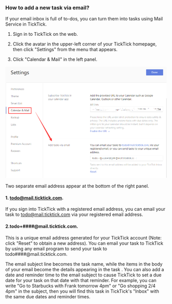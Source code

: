 ### How to add a new task via email?

If your email inbox is full of to-dos, you can turn them into tasks using Mail Service in TickTick.

1. Sign in to TickTick on the web.

2. Click the avatar in the upper-left corner of your TickTick homepage, then click "Settings" from the menu that appears.

3. Click "Calendar & Mail" in the left panel.

![](../../images/ticktick-web-version/task/2.6.5.png)

Two separate email address appear at the bottom of the right panel.

#### 1. todo@mail.ticktick.com.

If you sign into TickTick with a registered email address, you can email your task to todo@mail.ticktick.com via your registered email address.

#### 2.todo+####@mail.ticktick.com.

This is a unique email address generated for your TickTick account (Note: click "Reset" to obtain a new address). You can email your task to TickTick by using any email program to send your task to todo####@mail.ticktick.com.

The email subject line becomes the task name, while the items in the body of your email become the details appearing in the task . You can also add a date and reminder time to the email subject to cause TickTick to set a due date for your task on that date with that reminder. For example, you can write "Go to Starbucks with Frank tomorrow 4pm" or "Go shopping 2/4 4pm" in the subject, then you will find this task in TickTick's "Inbox" with the same due dates and reminder times.

